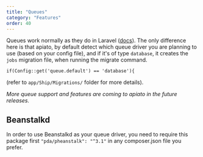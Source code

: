 ```yaml
---
title: "Queues"
category: "Features"
order: 40
---
```


Queues work normally as they do in Laravel ([docs](https://laravel.com/docs/queues)).
The only difference here is that apiato, by default detect which queue driver you are planning to use (based on your config file),
and if it's of type `database`, it creates the `jobs` migration file, when running the migrate command.

`if(Config::get('queue.default') == 'database'){`

(refer to `app/Ship/Migrations/` folder for more details).

*More queue support and features are coming to apiato in the future releases.*

## Beanstalkd

In order to use Beanstalkd as your queue driver, you need to require this package first `"pda/pheanstalk": "^3.1"` in any composer.json file you prefer.
